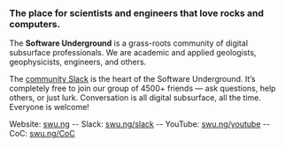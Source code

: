 ### The place for scientists and engineers that love rocks and computers.

The **Software Underground** is a grass-roots community of digital subsurface professionals. We are academic and applied geologists, geophysicists, engineers, and others.

The [community Slack](https://softwareunderground.org/slack) is the heart of the Software Underground. It’s completely free to join our group of 4500+ friends — ask questions, help others, or just lurk. Conversation is all digital subsurface, all the time. Everyone is welcome!

Website: [swu.ng](https://swu.ng) -- Slack: [swu.ng/slack](https://swu.ng/slack) -- YouTube: [swu.ng/youtube](https://swu.ng/youtube) -- CoC: [swu.ng/CoC](https://swu.ng/CoC)
